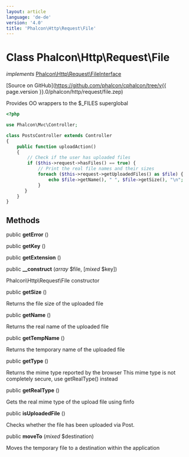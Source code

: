 ```yaml
---
layout: article
language: 'de-de'
version: '4.0'
title: 'Phalcon\Http\Request\File'
---
```

# Class **Phalcon\Http\Request\File**

*implements* [Phalcon\Http\Request\FileInterface](Phalcon_Http_Request_FileInterface)

[Source on GitHub](https://github.com/phalcon/cphalcon/tree/v{{ page.version }}.0/phalcon/http/request/file.zep)

Provides OO wrappers to the $_FILES superglobal

```php
<?php

use Phalcon\Mvc\Controller;

class PostsController extends Controller
{
    public function uploadAction()
    {
        // Check if the user has uploaded files
        if ($this->request->hasFiles() == true) {
            // Print the real file names and their sizes
            foreach ($this->request->getUploadedFiles() as $file) {
                echo $file->getName(), " ", $file->getSize(), "\n";
            }
       }
    }
}

```

## Methods

public **getError** ()

public **getKey** ()

public **getExtension** ()

public **__construct** (*array* $file, [*mixed* $key])

Phalcon\Http\Request\File constructor

public **getSize** ()

Returns the file size of the uploaded file

public **getName** ()

Returns the real name of the uploaded file

public **getTempName** ()

Returns the temporary name of the uploaded file

public **getType** ()

Returns the mime type reported by the browser This mime type is not completely secure, use getRealType() instead

public **getRealType** ()

Gets the real mime type of the upload file using finfo

public **isUploadedFile** ()

Checks whether the file has been uploaded via Post.

public **moveTo** (*mixed* $destination)

Moves the temporary file to a destination within the application
